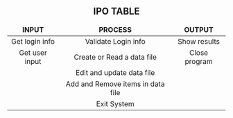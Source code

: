 <h2 align="center"> IPO TABLE </h2>
<table align="center">
  <thead align="center">
    <tr>
      <td><b> INPUT </b></td>
      <td><b> PROCESS </b></td>
      <td><b> OUTPUT </b></td>
    </tr>
  </thead align="center">
  <tbody align="center">
    <tr>
      <td> Get login info </td>
      <td> Validate Login info </td>
      <td> Show results </td>
    </tr>
    <tr>
      <td> Get user input </td>
      <td> Create or Read a data file </td>
      <td> Close program</td>
    </tr>
    <tr>
      <td>  </td>
      <td> Edit and update data file </td>
      <td>   </td>
    </tr>
    <tr>
      <td>  </td>
      <td> Add and Remove items in data file </td>
      <td>  </td>
    </tr>
    <tr>
      <td>  </td>
      <td> Exit System </td>
      <td>  </td>
    </tr>
  </tbody>
